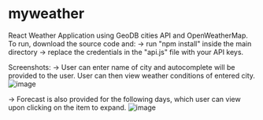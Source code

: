# myweather
React Weather Application using GeoDB cities API and OpenWeatherMap.
To run, download the source code and:
-> run "npm install" inside the main directory
-> replace the credentials in the "api.js" file with your API keys.

Screenshots:
-> User can enter name of city and autocomplete will be provided to the user. User can then view weather conditions of entered city.
![image](https://github.com/danishminhas1/myweather/assets/53962550/6b34dba3-457c-4263-b15b-a8502ef7442e)

-> Forecast is also provided for the following days, which user can view upon clicking on the item to expand.
![image](https://github.com/danishminhas1/myweather/assets/53962550/739ad729-20c3-4516-9789-3e87f526c3a5)


